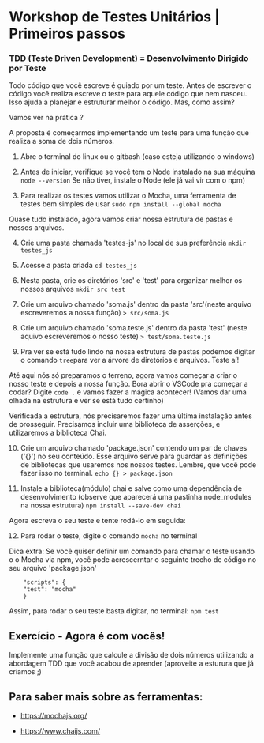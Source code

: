 # Workshop de Testes Unitários | Primeiros passos

### TDD (Teste Driven Development) = Desenvolvimento Dirigido por Teste

Todo código que você escreve é guiado por um teste. Antes de escrever o código você realiza escreve o teste para aquele código que nem nasceu. Isso ajuda a planejar e estruturar melhor o código. Mas, como assim?

Vamos ver na prática ?

A proposta é começarmos implementando um teste para uma função que realiza a soma de dois números. 

1) Abre o terminal do linux ou o gitbash (caso esteja utilizando o windows)

2) Antes de iniciar, verifique se você tem o Node instalado na sua máquina 
`node --version` 
Se não tiver, instale o Node (ele já vai vir com o npm)

3) Para realizar os testes vamos utilizar o Mocha, uma ferramenta de testes bem simples de usar
`sudo npm install --global mocha`

Quase tudo instalado, agora vamos criar nossa estrutura de pastas e nossos arquivos.

4) Crie uma pasta chamada 'testes-js' no local de sua preferência 
`mkdir testes_js`

5) Acesse a pasta criada
`cd testes_js`

6) Nesta pasta, crie os diretórios 'src' e 'test' para organizar melhor os nossos arquivos 
`mkdir src test`

7) Crie um arquivo chamado 'soma.js' dentro da pasta 'src'(neste arquivo escreveremos a nossa função)
 `> src/soma.js`

8) Crie um arquivo chamado 'soma.teste.js' dentro da pasta 'test' (neste aquivo escreveremos o nosso teste)
`> test/soma.teste.js`

9) Pra ver se está tudo lindo na nossa estrutura de pastas podemos digitar o comando `tree`para ver a árvore de diretórios e arquivos. Teste aí!

Até aqui nós só preparamos o terreno, agora vamos começar a criar o nosso teste e depois a nossa função. Bora abrir o VSCode pra começar a codar? Digite `code .` e vamos fazer a mágica acontecer! (Vamos dar uma olhada na estrutura e ver se está tudo certinho)

Verificada a estrutura, nós precisaremos fazer uma última instalação antes de prosseguir. Precisamos incluir uma biblioteca de asserções, e utilizaremos a biblioteca Chai.

10) Crie um arquivo chamado 'package.json' contendo um par de chaves ('{}') no seu conteúdo. Esse arquivo serve para guardar as definições de bibliotecas que usaremos nos nossos testes. Lembre, que você pode fazer isso no terminal.
`echo {} > package.json`

11) Instale a biblioteca(módulo) chai e salve como uma dependência de desenvolvimento (observe que aparecerá uma pastinha node_modules na nossa estrutura)
`npm install --save-dev chai`

Agora escreva o seu teste e tente rodá-lo em seguida:

12) Para rodar o teste, digite o comando `mocha` no terminal

Dica extra: Se você quiser definir um comando para chamar o teste usando o o Mocha via npm, você pode acrescerntar o seguinte trecho de código no seu  arquivo 'package.json'
```
    "scripts": {
    "test": "mocha"
    }
```
Assim, para rodar o seu teste basta digitar, no terminal: 
`npm test`

## Exercício - Agora é com vocês! 
Implemente uma função que calcule a divisão de dois números utilizando a abordagem TDD que você acabou de aprender (aproveite a esturura que já criamos ;)

## Para saber mais sobre as ferramentas:
- https://mochajs.org/ 

- https://www.chaijs.com/


